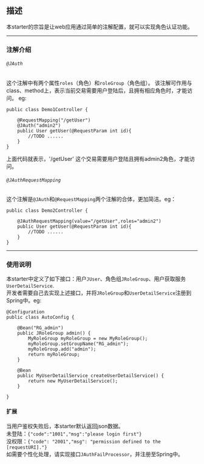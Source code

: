 ## 描述
本starter的宗旨是让web应用通过简单的注解配置，就可以实现角色认证功能。
***

### 注解介绍

###### `@JAuth`
这个注解中有两个属性`roles`（角色）和`roleGroup`（角色组）。
该注解可作用与class、method上，表示当前交易需要用户登陆后，且拥有相应角色时，才能访问。
eg:  
```
public class Demo1Controller {
    
    @RequestMapping("/getUser")
    @JAuth("admin2")
    public User getUser(@RequestParam int id){
        //TODO ......
    }
}
```
上面代码就表示，'/getUser' 这个交易需要用户登陆且拥有admin2角色，才能访问。


###### `@JAuthRequestMapping` 
这个注解是`@JAuth`和`@RequestMapping`两个注解的合体，更加简洁。eg：
```
public class Demo2Controller {
    
    @JAuthRequestMapping(value="/getUser",roles="admin2")
    public User getUser(@RequestParam int id){
        //TODO ......
    }
}
```
***

### 使用说明
本starter中定义了如下接口：用户`JUser`、角色组`JRoleGroup`、用户获取服务`UserDetailService`.  
开发者需要自己去实现上述接口，并将`JRoleGroup`和`UserDetailService`注册到Spring中。eg:  
```
@Configuration
public class AutoConfig {

    @Bean("RG_admin")
    public JRoleGroup admin() {
        MyRoleGroup myRoleGroup = new MyRoleGroup();
        myRoleGroup.setGroupName("RG_admin");
        myRoleGroup.add("admin");
        return myRoleGroup;
    }

    @Bean
    public MyUserDetailService createUserDetailService() {
        return new MyUserDetailService();
    }

}
```
#### 扩展
当用户鉴权失败后，本starter默认返回json数据。  
未登陆：`{"code":"1001","msg":"please login first"}`  
没权限：`{"code": "2001","msg": "permission defined to the [requestURI]."}`  
如需要个性化处理，请实现接口`JAuthFailProcessor`，并注册至Spring中。
 

